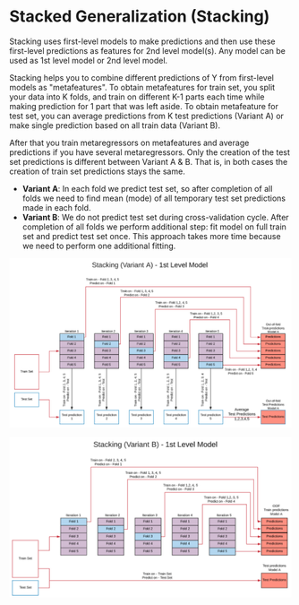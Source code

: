 # Stacked Generalization (Stacking)

Stacking uses first-level models to make predictions and then use these first-level predictions as features for 2nd level model(s). 
Any model can be used as 1st level model or 2nd level model. 

Stacking helps you to combine different predictions of Y from first-level models as "metafeatures". To obtain metafeatures for train set, 
you split your data into K folds, and train on different K-1 parts each time while making prediction for 1 part that was left aside. 
To obtain metafeature for test set, you can average predictions from K test predictions (Variant A) or make single prediction based on all 
train data (Variant B). 

After that you train metaregressors on metafeatures and average predictions if you have several metaregressors. Only the creation of the test set predictions
is different between Variant A & B. That is, in both cases the creation of train set predictions stays the same.

* **Variant A**: In each fold we predict test set, so after completion of all folds we need to find mean (mode) of all temporary test set
predictions made in each fold.
* **Variant B**: We do not predict test set during cross-validation cycle. After completion of all folds we perform additional step: fit model
on full train set and predict test set once. This approach takes more time because we need to perform one additional fitting.

![alt text](https://github.com/apalle1/Stacking-Framework/blob/master/Variant%20A.PNG)

![alt text](https://github.com/apalle1/Stacking-Framework/blob/master/Variant%20B.PNG)


